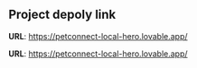 
## Project depoly link

**URL**: https://petconnect-local-hero.lovable.app/

**URL**: https://petconnect-local-hero.lovable.app/

